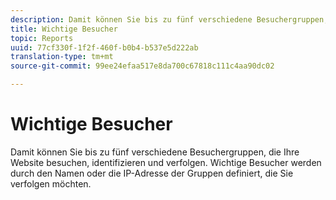 ```yaml
---
description: Damit können Sie bis zu fünf verschiedene Besuchergruppen, die Ihre Website besuchen, identifizieren und verfolgen. Wichtige Besucher werden durch den Namen oder die IP-Adresse der Gruppen definiert, die Sie verfolgen möchten.
title: Wichtige Besucher
topic: Reports
uuid: 77cf330f-1f2f-460f-b0b4-b537e5d222ab
translation-type: tm+mt
source-git-commit: 99ee24efaa517e8da700c67818c111c4aa90dc02

---
```



# Wichtige Besucher

Damit können Sie bis zu fünf verschiedene Besuchergruppen, die Ihre Website besuchen, identifizieren und verfolgen. Wichtige Besucher werden durch den Namen oder die IP-Adresse der Gruppen definiert, die Sie verfolgen möchten.

